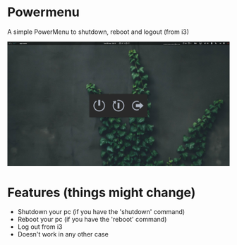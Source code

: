 # Powermenu

A simple PowerMenu to shutdown, reboot and logout (from i3)

![screen](assets/screen.png)

# Features (things might change)
- Shutdown your pc (if you have the 'shutdown' command)
- Reboot your pc (if you have the 'reboot' command)
- Log out from i3
- Doesn't work in any other case
